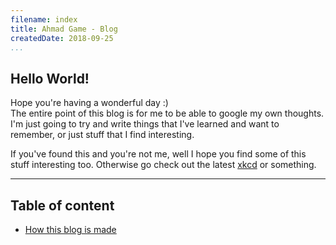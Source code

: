 ```yaml
---
filename: index
title: Ahmad Game - Blog
createdDate: 2018-09-25
...
```


## Hello World!

Hope you're having a wonderful day :)  
The entire point of this blog is for me to be able to google my own thoughts.
I'm just going to try and write things that I've learned and want to remember,
or just stuff that I find interesting.

If you've found this and you're not me, well I hope you find some of this stuff interesting too.
Otherwise go check out the latest [xkcd](https://xkcd.com) or something.

---

## Table of content
- [How this blog is made](/blog/mdblog.html)
